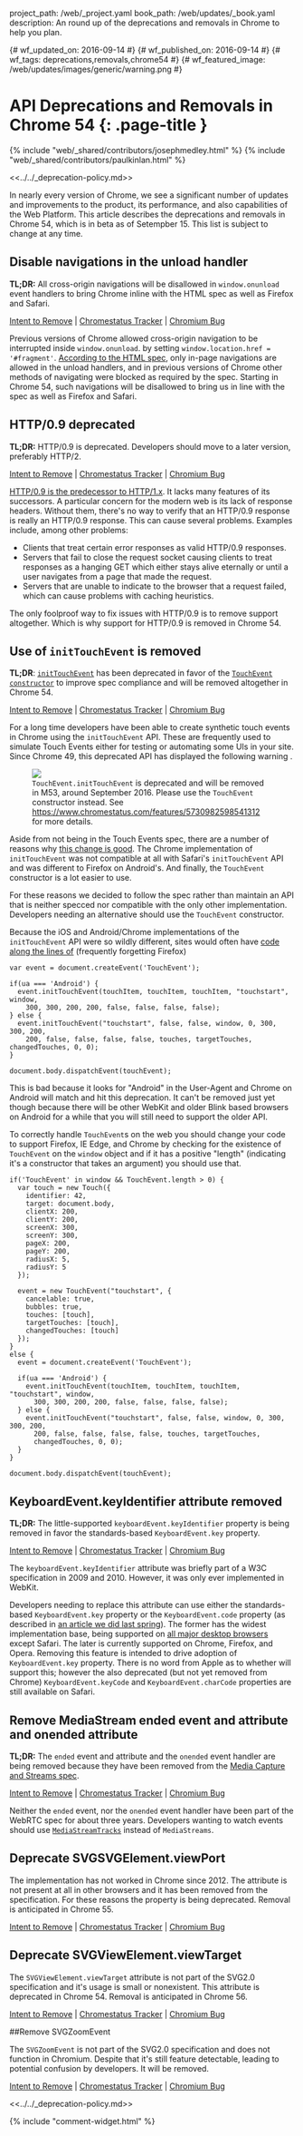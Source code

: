 project_path: /web/_project.yaml
book_path: /web/updates/_book.yaml
description: An round up of the deprecations and removals in Chrome to help you plan.

{# wf_updated_on: 2016-09-14 #}
{# wf_published_on: 2016-09-14 #}
{# wf_tags: deprecations,removals,chrome54 #}
{# wf_featured_image: /web/updates/images/generic/warning.png #}

# API Deprecations and Removals in Chrome 54 {: .page-title }

{% include "web/_shared/contributors/josephmedley.html" %}
{% include "web/_shared/contributors/paulkinlan.html" %}

<<../../_deprecation-policy.md>>

In nearly every version of Chrome, we see a significant number of updates and improvements to the product, its performance, and also capabilities of the Web Platform. This article describes the deprecations and removals in Chrome 54, which is in beta as of Setempber 15. This list is subject to change at any time.

## Disable navigations in the unload handler

**TL;DR:** All cross-origin navigations will be disallowed in `window.onunload` event handlers to bring Chrome inline with the HTML spec as well as Firefox and Safari.

[Intent to Remove](https://groups.google.com/a/chromium.org/d/topic/blink-dev/VfItzNe3WO0/discussion) &#124;
[Chromestatus Tracker](https://www.chromestatus.com/feature/5655310928707584) &#124;
[Chromium Bug](https://bugs.chromium.org/p/chromium/issues/detail?id=613244)

Previous versions of Chrome allowed cross-origin navigation to be interrupted inside `window.onunload`. by setting `window.location.href = '#fragment'`.  [According to the HTML spec](https://html.spec.whatwg.org/multipage/browsers.html#navigate), only in-page navigations are allowed in the unload handlers, and in previous versions of Chrome other methods of navigating were blocked as required by the spec. Starting in Chrome 54, such navigations will be disallowed to bring us in line with the spec as well as Firefox and Safari.


## HTTP/0.9 deprecated

**TL;DR:** HTTP/0.9 is deprecated. Developers should move to a later version, preferably HTTP/2.

[Intent to Remove](https://groups.google.com/a/chromium.org/d/topic/blink-dev/OdKnpLlvVUo/discussion) &#124;
[Chromestatus Tracker](https://www.chromestatus.com/features/5633064474509312) &#124;
[Chromium Bug](https://bugs.chromium.org/p/chromium/issues/detail?id=624462)

[HTTP/0.9 is the predecessor to HTTP/1.x](https://hpbn.co/brief-history-of-http/). It lacks many features of its successors. A particular concern for the modern web is its lack of response headers. Without them, there's no way to verify that an HTTP/0.9 response is really an HTTP/0.9 response. This can cause several problems. Examples include, among other problems: 

* Clients that treat certain error responses as valid HTTP/0.9 responses. 
* Servers that fail to close the request socket causing clients to treat responses as a hanging GET which either stays alive eternally or until a user navigates from a page that made the request. 
* Servers that are unable to indicate to the browser that a request failed, which can cause problems with caching heuristics.


The only foolproof way to fix issues with HTTP/0.9 is to remove support altogether. Which is why support for HTTP/0.9 is removed in Chrome 54.


## Use of `initTouchEvent` is removed

**TL;DR**:
[`initTouchEvent`](https://w3c.github.io/touch-events/#dictionary-toucheventinit-members)
has been deprecated in favor of the
[`TouchEvent`](https://w3c.github.io/touch-events/#touch-interface)
[`constructor`](https://w3c.github.io/touch-events/#touch-interface) to improve
spec compliance and will be removed altogether in Chrome 54.

[Intent to Remove](https://groups.google.com/a/chromium.org/forum/#!topic/blink-dev/dqlJguVuIHs) &#124;
[Chromestatus Tracker](https://www.chromestatus.com/features/5730982598541312) &#124;
[Chromium Bug](https://code.google.com/p/chromium/issues/detail?id=522100)

For a long time developers have been able to create synthetic touch events in Chrome
using the `initTouchEvent` API. These are frequently used to simulate Touch Events
either for testing or automating some UIs in your site.  Since Chrome 49, this deprecated API has displayed the following warning .

<figure>
  <img src="/web/updates/images/2016/09/chrome-54-deprecations/image00.png" />
  <figcaption>
    <code>TouchEvent.initTouchEvent</code> is deprecated and will be removed in M53, 
    around September 2016. Please use the <code>TouchEvent</code> constructor instead. See
    <a href="https://www.chromestatus.com/features/5730982598541312">
    https://www.chromestatus.com/features/5730982598541312</a> for more details.
  </figcaption>
</figure>

Aside from not being in the Touch Events spec, there are a number of reasons why
[this change is good](https://miketaylr.com/posts/2015/09/init-touch-event-is-a-rats-nest.html).
The Chrome implementation of `initTouchEvent` was not compatible at all with
Safari's `initTouchEvent` API and was different to Firefox on Android's. And
finally, the `TouchEvent` constructor is a lot easier to use. 

For these reasons we decided to follow the spec rather than maintain an API
that is neither specced nor compatible with the only other implementation.
Developers needing an alternative should use the `TouchEvent` constructor.

Because the iOS and Android/Chrome implementations of the `initTouchEvent` API
were so wildly different, sites would often have
[code along the lines of](https://gist.github.com/basecss/8666646)
(frequently forgetting Firefox)


    var event = document.createEvent('TouchEvent');
    
    if(ua === 'Android') {
      event.initTouchEvent(touchItem, touchItem, touchItem, "touchstart", window,
        300, 300, 200, 200, false, false, false, false);
    } else {
      event.initTouchEvent("touchstart", false, false, window, 0, 300, 300, 200,
        200, false, false, false, false, touches, targetTouches, changedTouches, 0, 0);
    }
    
    document.body.dispatchEvent(touchEvent);
    

This is bad because it looks for "Android" in the User-Agent and Chrome
on Android will match and hit this deprecation.  It can't be removed just yet
though because there will be other WebKit and older Blink based browsers on
Android for a while that you will still need to support the older API.

To correctly handle `TouchEvent`s on the web you should change your code to
support Firefox, IE Edge, and Chrome by checking for the existence of `TouchEvent`
on the `window` object and if it has a positive "length" (indicating it's a
constructor that takes an argument) you should use that.


    if('TouchEvent' in window && TouchEvent.length > 0) {
      var touch = new Touch({
        identifier: 42,
        target: document.body,
        clientX: 200,
        clientY: 200,
        screenX: 300,
        screenY: 300,
        pageX: 200,
        pageY: 200,
        radiusX: 5,
        radiusY: 5
      });
    
      event = new TouchEvent("touchstart", {
        cancelable: true,
        bubbles: true,
        touches: [touch],
        targetTouches: [touch],
        changedTouches: [touch]
      });
    }
    else {
      event = document.createEvent('TouchEvent');
    
      if(ua === 'Android') {
        event.initTouchEvent(touchItem, touchItem, touchItem, "touchstart", window,
          300, 300, 200, 200, false, false, false, false);
      } else {
        event.initTouchEvent("touchstart", false, false, window, 0, 300, 300, 200,
          200, false, false, false, false, touches, targetTouches, 
          changedTouches, 0, 0);
      }
    }
    
    document.body.dispatchEvent(touchEvent);
    


## KeyboardEvent.keyIdentifier attribute removed

**TL;DR:** The little-supported `keyboardEvent.keyIdentifier` property is being removed in favor the standards-based `KeyboardEvent.key` property. 

[Intent to Remove](https://groups.google.com/a/chromium.org/d/topic/blink-dev/fqnFyoDCOaA/discussion) &#124;
[Chromestatus Tracker](https://www.chromestatus.com/features/5316065118650368) &#124;
[Chromium Bug](https://crbug.com/607349)

The `keyboardEvent.keyIdentifier` attribute was briefly part of a W3C specification in 2009 and 2010. However, it was only ever implemented in WebKit. 

Developers needing to replace this attribute can use either the standards-based `KeyboardEvent.key` property or the `KeyboardEvent.code` property (as described in [an article we did last spring](/web/updates/2016/04/keyboardevent-keys-codes)). The former has the widest implementation base, being supported on [all major desktop browsers](http://caniuse.com/#feat=keyboardevent-key) except Safari. The later is currently supported on Chrome, Firefox, and Opera. Removing this feature is intended to drive adoption of `KeyboardEvent.key` property. There is no word from Apple as to whether will support this; however the also deprecated (but not yet removed from Chrome) `KeyboardEvent.keyCode` and `KeyboardEvent.charCode` properties are still available on Safari.


## Remove MediaStream ended event and attribute and onended attribute

**TL;DR:** The `ended` event and attribute and the `onended` event handler are being removed because they have been removed from the  [Media Capture and Streams spec](https://www.w3.org/TR/mediacapture-streams/).

[Intent to Remove](https://groups.google.com/a/chromium.org/d/topic/blink-dev/EHy8zm0eVy0/discussion) &#124;
[Chromestatus Tracker](https://www.chromestatus.com/feature/5730404371791872) &#124;
[Chromium Bug](https://code.google.com/p/chromium/issues/detail?id=608795)

Neither the `ended` event, nor the `onended` event handler have been part of the WebRTC spec for about three years. Developers wanting to watch events should use [`MediaStreamTracks`](https://developer.mozilla.org/en-US/docs/Web/API/MediaStreamTrack) instead of `MediaStreams`.


## Deprecate SVGSVGElement.viewPort

The implementation has not worked in Chrome since 2012. The attribute is not present at all in other browsers and it has been removed from the specification. For these reasons the property is being deprecated. Removal is anticipated in Chrome 55.

[Intent to Remove](https://groups.google.com/a/chromium.org/d/topic/blink-dev/bFqDvZK2LVY/discussion) &#124;
[Chromestatus Tracker](https://www.chromestatus.com/feature/5686865248124928) &#124;
[Chromium Bug](https://bugs.chromium.org/p/chromium/issues/detail?id=395838)

## Deprecate SVGViewElement.viewTarget

The `SVGViewElement.viewTarget` attribute is not part of the SVG2.0 specification and it's usage is small or nonexistent. This attribute is deprecated in Chrome 54. Removal is anticipated in Chrome 56.

[Intent to Remove](https://groups.google.com/a/chromium.org/d/topic/blink-dev/X3kyDbj9xlA/discussion) &#124;
[Chromestatus Tracker](https://www.chromestatus.com/features/5665473114931200) &#124;
[Chromium Bug](https://bugs.chromium.org/p/chromium/issues/detail?id=633908)

##Remove SVGZoomEvent

The `SVGZoomEvent`  is not part of the SVG2.0 specification and does not function in Chromium. Despite that it's still feature detectable, leading to potential confusion by developers. It will be removed.

[Intent to Remove](https://groups.google.com/a/chromium.org/d/topic/blink-dev/wm0P8R-u4rg/discussion) &#124;
[Chromestatus Tracker](https://www.chromestatus.com/feature/5760883808534528) &#124;
[Chromium Bug](https://bugs.chromium.org/p/chromium/issues/detail?id=367890)

<<../../_deprecation-policy.md>>

{% include "comment-widget.html" %}
